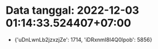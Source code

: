# Data tanggal: 2022-12-03 01:14:33.524407+07:00

* {'uDnLwnLb2jzxzjZe': 1714, 'iDRxnmI8I4Q0lpob': 5856}
